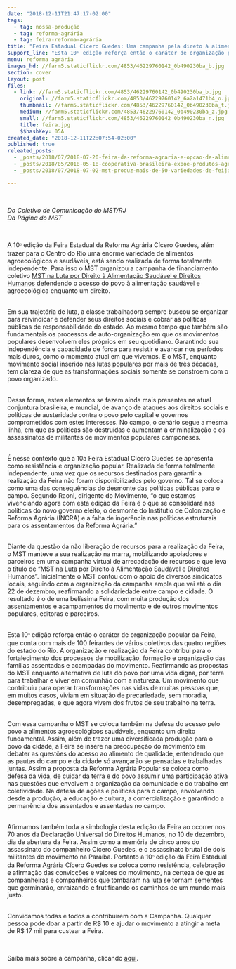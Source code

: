 ```yaml
---
date: "2018-12-11T21:47:17-02:00"
tags:
  - tag: nossa-produção
  - tag: reforma-agrária
  - tag: feira-reforma-agrária
title: "Feira Estadual Cícero Guedes: Uma campanha pela direto à alimentação e pela vida"
support_line: "Esta 10º edição reforça então o caráter de organização popular da Feira, que conta com mais de 100 feirantes de vários coletivos das quatro regiões do estado do Rio"
menu: reforma agrária
images_hd: //farm5.staticflickr.com/4853/46229760142_0b490230ba_b.jpg
section: cover
layout: post
files:
  - link: //farm5.staticflickr.com/4853/46229760142_0b490230ba_b.jpg
    original: //farm5.staticflickr.com/4853/46229760142_6a2a1471b4_o.jpg
    thumbnail: //farm5.staticflickr.com/4853/46229760142_0b490230ba_t.jpg
    medium: //farm5.staticflickr.com/4853/46229760142_0b490230ba_z.jpg
    small: //farm5.staticflickr.com/4853/46229760142_0b490230ba_n.jpg
    title: feira.jpg
    $$hashKey: 05A
created_date: "2018-12-11T22:07:54-02:00"
published: true
releated_posts:
  - _posts/2018/07/2018-07-20-feira-da-reforma-agraria-e-opcao-de-alimentos-saudaveis-na-segunda-edicao-do-festival-internacional-da-utopia.md
  - _posts/2018/05/2018-05-18-cooperativa-brasileira-expoe-produtos-agroecologicos-em-feira-na-china.md
  - _posts/2018/07/2018-07-02-mst-produz-mais-de-50-variedades-de-feijao-organico-no-rio-grande-do-sul.md

---
```

<p>&nbsp;</p>

<p><em>Do Coletivo de Comunica&ccedil;&atilde;o do MST/RJ<br />
Da P&aacute;gina do MST&nbsp;</em></p>

<p>&nbsp;</p>

<p>A 10<span style="display: inline !important; float: none; background-color: transparent; border-collapse: collapse; border-spacing: 0px 0px; color: rgb(102, 102, 102); font-family: Arial,Helvetica,Sans-Serif; font-size: 13px; font-style: normal; font-variant: normal; font-weight: 400; letter-spacing: normal; line-height: 18px; list-style-image: none; list-style-position: outside; list-style-type: none; orphans: 2; text-align: left; text-decoration: none; text-indent: 0px; text-transform: none; -webkit-text-stroke-width: 0px; white-space: normal; word-spacing: 0px;">&ordm; </span> ​edi&ccedil;&atilde;o da Feira Estadual da Reforma Agr&aacute;ria C&iacute;cero Guedes, al&eacute;m trazer para o Centro do Rio uma enorme variedade de alimentos agroecol&oacute;gicos e saud&aacute;veis, est&aacute; sendo realizada de forma totalmente independente. Para isso o MST organizou a campanha de financiamento coletivo <a href="http://bit.ly/catarse-feirareformaagraria">MST na Luta por Direito &agrave; Alimenta&ccedil;&atilde;o Saud&aacute;vel e Direitos Humanos</a>&nbsp;defendendo o acesso do povo &agrave; alimenta&ccedil;&atilde;o saud&aacute;vel e agroecol&oacute;gica enquanto um direito.</p>

<p><br />
Em sua trajet&oacute;ria de luta, a classe trabalhadora sempre buscou se organizar para reivindicar e defender seus direitos sociais e cobrar as pol&iacute;ticas p&uacute;blicas de responsabilidade do estado. Ao mesmo tempo que tamb&eacute;m s&atilde;o fundamentais os processos de auto-organiza&ccedil;&atilde;o em que os movimentos populares desenvolvem eles pr&oacute;prios em seu quotidiano. Garantindo sua independ&ecirc;ncia e capacidade de for&ccedil;a para resistir e avan&ccedil;ar nos per&iacute;odos mais duros, como o momento atual em que vivemos. E o MST, enquanto movimento social inserido nas lutas populares por mais de tr&ecirc;s d&eacute;cadas, tem clareza de que as transforma&ccedil;&otilde;es sociais somente se constroem com o povo organizado.</p>

<p><br />
Dessa forma, estes elementos se fazem ainda mais presentes na atual conjuntura brasileira, e mundial, de avan&ccedil;o de ataques aos direitos sociais e pol&iacute;ticas de austeridade contra o povo pelo capital e governos comprometidos com estes interesses. No campo, o cen&aacute;rio segue a mesma linha, em que as pol&iacute;ticas s&atilde;o destru&iacute;das e aumentam a criminaliza&ccedil;&atilde;o e os assassinatos de militantes de movimentos populares camponeses.</p>

<p><br />
&Eacute; nesse contexto que a 10a Feira Estadual C&iacute;cero Guedes se apresenta como resist&ecirc;ncia e organiza&ccedil;&atilde;o popular. Realizada de forma totalmente independente, uma vez que os recursos destinados para garantir a realiza&ccedil;&atilde;o da Feira n&atilde;o foram disponibilizados pelo governo. Tal se coloca como uma das consequ&ecirc;ncias do desmonte das pol&iacute;ticas p&uacute;blicas para o campo. Segundo Raoni, dirigente do Movimento, &ldquo;o que estamos vivenciando agora com esta edi&ccedil;&atilde;o da Feira &eacute; o que se consolidar&aacute; nas pol&iacute;ticas do novo governo eleito, o desmonte do Institutio de Coloniza&ccedil;&atilde;o e Reforma Agr&aacute;ria (INCRA)&nbsp;e a falta de inger&ecirc;ncia nas pol&iacute;ticas estruturais para os assentamentos da Reforma Agr&aacute;ria.&rdquo;</p>

<p><br />
Diante da quest&atilde;o da n&atilde;o libera&ccedil;&atilde;o de recursos para a realiza&ccedil;&atilde;o da Feira, o MST manteve a sua realiza&ccedil;&atilde;o na marra, mobilizando apoiadores e parceiros em uma campanha virtual de arrecada&ccedil;&atilde;o de recursos e que leva o t&iacute;tulo de &ldquo;MST na Luta por Direito &agrave; Alimenta&ccedil;&atilde;o Saud&aacute;vel e Direitos Humanos&rdquo;. Inicialmente o MST contou com o apoio de diversos sindicatos locais, seguindo com a organiza&ccedil;&atilde;o da campanha ampla que vai at&eacute; o dia 22 de dezembro, reafirmando a solidariedade entre campo e cidade. O resultado &eacute; o de uma bel&iacute;ssima Feira, com muita produ&ccedil;&atilde;o dos assentamentos e acampamentos do movimento e de outros movimentos populares, editoras e parceiros.</p>

<p><br />
Esta 10<span style="display: inline !important; float: none; background-color: transparent; border-collapse: collapse; border-spacing: 0px 0px; color: rgb(102, 102, 102); font-family: Arial,Helvetica,Sans-Serif; font-size: 13px; font-style: normal; font-variant: normal; font-weight: 400; letter-spacing: normal; line-height: 18px; list-style-image: none; list-style-position: outside; list-style-type: none; orphans: 2; text-align: left; text-decoration: none; text-indent: 0px; text-transform: none; -webkit-text-stroke-width: 0px; white-space: normal; word-spacing: 0px;">&ordm; </span>edi&ccedil;&atilde;o refor&ccedil;a ent&atilde;o o car&aacute;ter de organiza&ccedil;&atilde;o popular da Feira, que conta com mais de 100 feirantes de v&aacute;rios coletivos das quatro regi&otilde;es do estado do Rio. A organiza&ccedil;&atilde;o e realiza&ccedil;&atilde;o da Feira contribui para o fortalecimento dos processos de mobiliza&ccedil;&atilde;o, forma&ccedil;&atilde;o e organiza&ccedil;&atilde;o das fam&iacute;lias assentadas e acampadas do movimento. Reafirmando as propostas do MST enquanto alternativa de luta do povo por uma vida digna, por terra para trabalhar e viver em comunh&atilde;o com a natureza. Um movimento que contribuiu para operar transforma&ccedil;&otilde;es nas vidas de muitas pessoas que, em muitos casos, viviam em situa&ccedil;&atilde;o de precariedade, sem moradia, desempregadas, e que agora vivem dos frutos de seu trabalho na terra.</p>

<p><br />
Com essa campanha o MST se coloca tamb&eacute;m na defesa do acesso pelo povo a alimentos agroecol&oacute;gicos saud&aacute;veis, enquanto um direito fundamental. Assim, al&eacute;m de trazer uma diversificada produ&ccedil;&atilde;o para o povo da cidade, a Feira se insere na preocupa&ccedil;&atilde;o do movimento em debater as quest&otilde;es do acesso ao alimento de qualidade, entendendo que as pautas do campo e da cidade s&oacute; avan&ccedil;ar&atilde;o se pensadas e trabalhadas juntas. Assim a proposta da Reforma Agr&aacute;ria Popular se coloca como defesa da vida, de cuidar da terra e do povo assumir uma participa&ccedil;&atilde;o ativa nas quest&otilde;es que envolvem a organiza&ccedil;&atilde;o da comunidade e do trabalho em coletividade. Na defesa de a&ccedil;&otilde;es e pol&iacute;ticas para o campo, envolvendo desde a produ&ccedil;&atilde;o, a educa&ccedil;&atilde;o e cultura, a comercializa&ccedil;&atilde;o e garantindo a perman&ecirc;ncia dos assentados e assentadas no campo.</p>

<p><br />
Afirmamos tamb&eacute;m toda a simbologia desta edi&ccedil;&atilde;o da Feira ao ocorrer nos 70 anos da Declara&ccedil;&atilde;o Universal do Direitos Humanos, no 10 de dezembro, dia de abertura da Feira. Assim como a mem&oacute;ria de cinco anos do assassinato do companheiro C&iacute;cero Guedes, e o assassinato brutal de dois militantes do movimento na Para&iacute;ba. Portanto a 10<span style="display: inline !important; float: none; background-color: transparent; border-collapse: collapse; border-spacing: 0px 0px; color: rgb(102, 102, 102); font-family: Arial,Helvetica,Sans-Serif; font-size: 13px; font-style: normal; font-variant: normal; font-weight: 400; letter-spacing: normal; line-height: 18px; list-style-image: none; list-style-position: outside; list-style-type: none; orphans: 2; text-align: left; text-decoration: none; text-indent: 0px; text-transform: none; -webkit-text-stroke-width: 0px; white-space: normal; word-spacing: 0px;">&ordm; </span> edi&ccedil;&atilde;o da Feira Estadual da Reforma Agr&aacute;ria C&iacute;cero Guedes se coloca como resist&ecirc;ncia, celebra&ccedil;&atilde;o e afirma&ccedil;&atilde;o das convic&ccedil;&otilde;es e valores do movimento, na certeza de que as companheiras e companheiros que tombaram na luta se tornam sementes que germinar&atilde;o, enraizando e frutificando os caminhos de um mundo mais justo.</p>

<p><br />
Convidamos todas e todos a contribu&iacute;rem com a Campanha. Qualquer pessoa pode doar a partir de R$ 10 e ajudar o movimento a atingir a meta de R$ 17 mil para custear a Feira.&nbsp;</p>

<p>&nbsp;</p>

<p>Saiba mais sobre a campanha, clicando <a href="http://bit.ly/catarse-feirareformaagraria">aqui</a>.</p>

